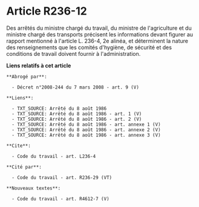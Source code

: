 # Article R236-12

Des arrêtés du ministre chargé du travail, du ministre de l'agriculture et du ministre chargé des transports précisent les
informations devant figurer au rapport mentionné à l'article L. 236-4, 2e alinéa, et déterminent la nature des renseignements
que les comités d'hygiène, de sécurité et des conditions de travail doivent fournir à l'administration.

**Liens relatifs à cet article**

	**Abrogé par**:

	  - Décret n°2008-244 du 7 mars 2008 - art. 9 (V)

	**Liens**:

	  - TXT_SOURCE: Arrêté du 8 août 1986
	  - TXT_SOURCE: Arrêté du 8 août 1986 - art. 1 (V)
	  - TXT_SOURCE: Arrêté du 8 août 1986 - art. 2 (V)
	  - TXT_SOURCE: Arrêté du 8 août 1986 - art. annexe 1 (V)
	  - TXT_SOURCE: Arrêté du 8 août 1986 - art. annexe 2 (V)
	  - TXT_SOURCE: Arrêté du 8 août 1986 - art. annexe 3 (V)

	**Cite**:

	  - Code du travail - art. L236-4

	**Cité par**:

	  - Code du travail - art. R236-29 (VT)

	**Nouveaux textes**:

	  - Code du travail - art. R4612-7 (V)
